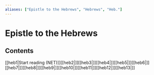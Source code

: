 ```yaml
---
aliases: ["Epistle to the Hebrews", "Hebrews", "Heb."]
---
```

# Epistle to the Hebrews
## Contents
[[heb1|Start reading (NET)]][[heb2|]][[heb3|]][[heb4|]][[heb5|]][[heb6|]][[heb7|]][[heb8|]][[heb9|]][[heb10|]][[heb11|]][[heb12|]][[heb13|]]